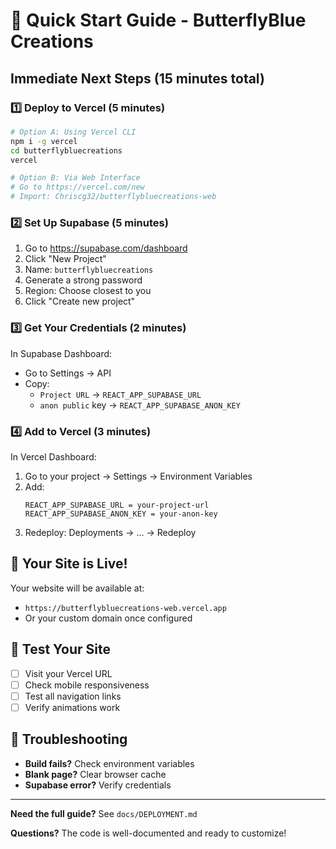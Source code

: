 # 🚀 Quick Start Guide - ButterflyBlue Creations

## Immediate Next Steps (15 minutes total)

### 1️⃣ Deploy to Vercel (5 minutes)
```bash
# Option A: Using Vercel CLI
npm i -g vercel
cd butterflybluecreations
vercel

# Option B: Via Web Interface
# Go to https://vercel.com/new
# Import: Chriscg32/butterflybluecreations-web
```

### 2️⃣ Set Up Supabase (5 minutes)
1. Go to https://supabase.com/dashboard
2. Click "New Project"
3. Name: `butterflybluecreations`
4. Generate a strong password
5. Region: Choose closest to you
6. Click "Create new project"

### 3️⃣ Get Your Credentials (2 minutes)
In Supabase Dashboard:
- Go to Settings → API
- Copy:
  - `Project URL` → `REACT_APP_SUPABASE_URL`
  - `anon public` key → `REACT_APP_SUPABASE_ANON_KEY`

### 4️⃣ Add to Vercel (3 minutes)
In Vercel Dashboard:
1. Go to your project → Settings → Environment Variables
2. Add:
   ```
   REACT_APP_SUPABASE_URL = your-project-url
   REACT_APP_SUPABASE_ANON_KEY = your-anon-key
   ```
3. Redeploy: Deployments → ... → Redeploy

## 🎉 Your Site is Live!

Your website will be available at:
- `https://butterflybluecreations-web.vercel.app`
- Or your custom domain once configured

## 📱 Test Your Site
- [ ] Visit your Vercel URL
- [ ] Check mobile responsiveness
- [ ] Test all navigation links
- [ ] Verify animations work

## 🐛 Troubleshooting
- **Build fails?** Check environment variables
- **Blank page?** Clear browser cache
- **Supabase error?** Verify credentials

---

**Need the full guide?** See `docs/DEPLOYMENT.md`

**Questions?** The code is well-documented and ready to customize!
